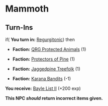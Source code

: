 # Mammoth
## Turn-Ins




if( **You turn in:** [Regurgitonic](/item/12139)) then


* __Faction:__ [QRG Protected Animals](/faction/343) (1)


* __Faction:__ [Protectors of Pine](/faction/302) (1)


* __Faction:__ [Jaggedpine Treefolk](/faction/272) (1)


* __Faction:__ [Karana Bandits](/faction/366) (-1)


 **You receive:**  [Bayle List II](/item/18809) (+200 exp)

**This NPC *should* return incorrect items given.**
